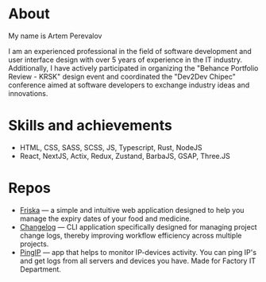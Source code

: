 # About
My name is Artem Perevalov

I am an experienced professional in the field of software development and user interface design with over 5 years of experience in the IT industry. Additionally, I have actively participated in organizing the "Behance Portfolio Review - KRSK" design event and coordinated the "Dev2Dev Chipec" conference aimed at software developers to exchange industry ideas and innovations.

# Skills and achievements

* HTML, CSS, SASS, SCSS, JS, Typescript, Rust, NodeJS
* React, NextJS, Actix, Redux, Zustand, BarbaJS, GSAP, Three.JS

# Repos

* [Friska](https://github.com/arperevalov/friska) — a simple and intuitive web application designed to help you manage the expiry dates of your food and medicine.
* [Changelog](https://github.com/arperevalov/changelog) — CLI application specifically designed for managing project change logs, thereby improving workflow efficiency across multiple projects.
* [PingIP](https://github.com/arperevalov/PingIP-React) — app that helps to monitor IP-devices activity. You can ping IP's and get logs from all servers and devices you have. Made for Factory IT Department.

